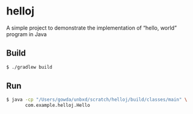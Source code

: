 # helloj
A simple project to demonstrate the implementation of “hello, world” program in Java

## Build
```bash
$ ./gradlew build
```

## Run
```bash
$ java -cp "/Users/gowda/unbxd/scratch/helloj/build/classes/main" \
       com.example.helloj.Hello
```
